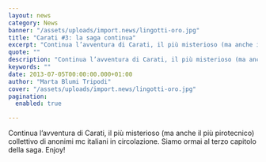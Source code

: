 ```yaml
---
layout: news
category: News
banner: "/assets/uploads/import.news/lingotti-oro.jpg"
title: "Carati #3: la saga continua"
excerpt: "Continua l’avventura di Carati, il più misterioso (ma anche il più pirotecnico) collettivo di anonimi mc italiani in circolazione. Siamo ormai al terzo capitolo della saga. Enjoy!  "
quote: ""
description: "Continua l’avventura di Carati, il più misterioso (ma anche il più pirotecnico) collettivo di anonimi mc italiani in circolazione. Siamo ormai al terzo capitolo della saga. Enjoy!  "
keywords: ""
date: 2013-07-05T00:00:00.000+01:00
author: "Marta Blumi Tripodi"
cover: "/assets/uploads/import.news/lingotti-oro.jpg"
pagination:
  enabled: true

---
```


Continua l’avventura di Carati, il più misterioso (ma anche il più pirotecnico) collettivo di anonimi mc italiani in circolazione. Siamo ormai al terzo capitolo della saga. Enjoy!

  